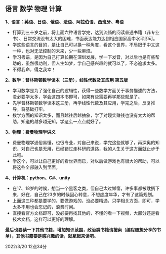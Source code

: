 ## 语言 数学 物理 计算

**1、语言：英语、日语、俄语、法语、阿拉伯语、西班牙、粤语**  
* 打算到三十岁之前，将上面六种语言学完，达到流畅的阅读普通书籍（非专业书）、日常交流没有太大的困难，书面表达能力达到相应国家高中水平即可。  
* 学这些语言的目的，是让自己可以换一种角度，看这个世界，不局限于中文这一种，也对无法控制的未来，少一些麻烦。  
* 学习粤语，是因为自己打算长期在深圳发展，学一下发音，对以后也是有些帮助的，虽然很功利，但人生如梦，学自己感兴趣的就可以了，不必追求太多。  
* 不得我命，得之我幸！ 

**2、数学：普林斯顿数学读本（三册），线性代数及其应用 第五版**
* 学习数学是为了强化自己的逻辑性，获得一些数学方面关于事务描述的方法，没必要学太多，学会这四本书即可，如果有些需要再学那些就是了。
* 先学普林斯顿数学读本这三册，再学线性代数及其应用，学完之后，反复推导，将基础打牢。
* 数学方面的知识太多，而且越往后越抽象，学了对现实赚钱也没有太大的帮助，知道的越多越无知，学这么一点点就好了。

**3、物理：费曼物理学讲义**
* 费曼物理学通俗易懂，也很专业，对自己来说，学完这些就够了，再深奥的知识，对自己也是无用，已经错过走科研的道路，我的人生关于这方面就止步于此吧。
* 学这个，可以让自己更好的看世界而已，对以后做游戏也有很大的帮助，可以将这些全部融入到里面。

**4、计算机：python、C#、unity**
* 在17、18岁的时候，想当一个黑客之类，但自己太过懒惰，许多事都被耽搁下来，好在，自己在23岁的时候回心转意，不想虚度年华，才有了这篇规划。
* 上面这三种都是要学的，要做游戏的，没必要精通，只学相关方面，即可，学太多不用也会忘记的，浪费时间。
* 直接看官方文档即可，没必要再找其他的，不懂的看一下视频，大部分还是看技术文档，这样可以更好的理解。

**最后也要读一下其他书籍，增加知识范围，政治类书籍请搜索（编程随想分享的书单），其他书籍要是感兴趣的话，就拿起来读吧。**  

2022/3/20 12点34分
